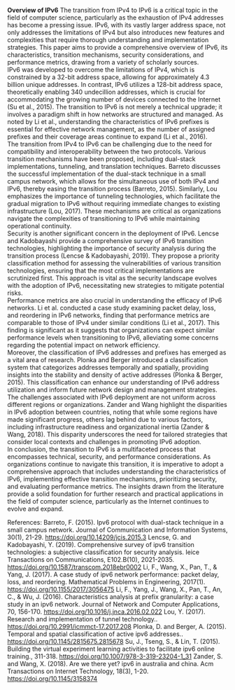 **Overview of IPv6**
The transition from IPv4 to IPv6 is a critical topic in the field of computer science, particularly as the exhaustion of IPv4 addresses has become a pressing issue. IPv6, with its vastly larger address space, not only addresses the limitations of IPv4 but also introduces new features and complexities that require thorough understanding and implementation strategies. This paper aims to provide a comprehensive overview of IPv6, its characteristics, transition mechanisms, security considerations, and performance metrics, drawing from a variety of scholarly sources.  
IPv6 was developed to overcome the limitations of IPv4, which is constrained by a 32-bit address space, allowing for approximately 4.3 billion unique addresses. In contrast, IPv6 utilizes a 128-bit address space, theoretically enabling 340 undecillion addresses, which is crucial for accommodating the growing number of devices connected to the Internet (Su et al., 2015). The transition to IPv6 is not merely a technical upgrade; it involves a paradigm shift in how networks are structured and managed. As noted by Li et al., understanding the characteristics of IPv6 prefixes is essential for effective network management, as the number of assigned prefixes and their coverage areas continue to expand (Li et al., 2016).  
The transition from IPv4 to IPv6 can be challenging due to the need for compatibility and interoperability between the two protocols. Various transition mechanisms have been proposed, including dual-stack implementations, tunneling, and translation techniques. Barreto discusses the successful implementation of the dual-stack technique in a small campus network, which allows for the simultaneous use of both IPv4 and IPv6, thereby easing the transition process (Barreto, 2015). Similarly, Lou emphasizes the importance of tunneling technologies, which facilitate the gradual migration to IPv6 without requiring immediate changes to existing infrastructure (Lou, 2017). These mechanisms are critical as organizations navigate the complexities of transitioning to IPv6 while maintaining operational continuity.  
Security is another significant concern in the deployment of IPv6. Lencse and Kadobayashi provide a comprehensive survey of IPv6 transition technologies, highlighting the importance of security analysis during the transition process (Lencse & Kadobayashi, 2019). They propose a priority classification method for assessing the vulnerabilities of various transition technologies, ensuring that the most critical implementations are scrutinized first. This approach is vital as the security landscape evolves with the adoption of IPv6, necessitating new strategies to mitigate potential risks.  
Performance metrics are also crucial in understanding the efficacy of IPv6 networks. Li et al. conducted a case study examining packet delay, loss, and reordering in IPv6 networks, finding that performance metrics are comparable to those of IPv4 under similar conditions (Li et al., 2017). This finding is significant as it suggests that organizations can expect similar performance levels when transitioning to IPv6, alleviating some concerns regarding the potential impact on network efficiency.  
Moreover, the classification of IPv6 addresses and prefixes has emerged as a vital area of research. Plonka and Berger introduced a classification system that categorizes addresses temporally and spatially, providing insights into the stability and density of active addresses (Plonka & Berger, 2015). This classification can enhance our understanding of IPv6 address utilization and inform future network design and management strategies.  
The challenges associated with IPv6 deployment are not uniform across different regions or organizations. Zander and Wang highlight the disparities in IPv6 adoption between countries, noting that while some regions have made significant progress, others lag behind due to various factors, including infrastructure readiness and organizational inertia (Zander & Wang, 2018). This disparity underscores the need for tailored strategies that consider local contexts and challenges in promoting IPv6 adoption.  
In conclusion, the transition to IPv6 is a multifaceted process that encompasses technical, security, and performance considerations. As organizations continue to navigate this transition, it is imperative to adopt a comprehensive approach that includes understanding the characteristics of IPv6, implementing effective transition mechanisms, prioritizing security, and evaluating performance metrics. The insights drawn from the literature provide a solid foundation for further research and practical applications in the field of computer science, particularly as the Internet continues to evolve and expand.

References:
Barreto, F. (2015). Ipv6 protocol with dual-stack technique in a small campus network. Journal of Communication and Information Systems, 30(1), 21-29. https://doi.org/10.14209/jcis.2015.3
Lencse, G. and Kadobayashi, Y. (2019). Comprehensive survey of ipv6 transition technologies: a subjective classification for security analysis. Ieice Transactions on Communications, E102.B(10), 2021-2035. https://doi.org/10.1587/transcom.2018ebr0002
Li, F., Wang, X., Pan, T., & Yang, J. (2017). A case study of ipv6 network performance: packet delay, loss, and reordering. Mathematical Problems in Engineering, 2017(1). https://doi.org/10.1155/2017/3056475
Li, F., Yang, J., Wang, X., Pan, T., An, C., & Wu, J. (2016). Characteristics analysis at prefix granularity: a case study in an ipv6 network. Journal of Network and Computer Applications, 70, 156-170. https://doi.org/10.1016/j.jnca.2016.02.022
Lou, Y. (2017). Research and implementation of tunnel technology.. https://doi.org/10.2991/icmmct-17.2017.208
Plonka, D. and Berger, A. (2015). Temporal and spatial classification of active ipv6 addresses.. https://doi.org/10.1145/2815675.2815678
Su, J., Tseng, S., & Lin, T. (2015). Building the virtual experiment learning activities to facilitate ipv6 online training., 311-318. https://doi.org/10.1007/978-3-319-23204-1_31
Zander, S. and Wang, X. (2018). Are we there yet? ipv6 in australia and china. Acm Transactions on Internet Technology, 18(3), 1-20. https://doi.org/10.1145/3158374

